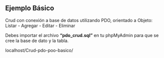 ## Ejemplo Básico
Crud con conexión a base de datos utilizando PDO, orientado a Objeto: Listar - Agregar - Editar - Eliminar

Debes importar el archivo **“pdo_crud.sql”**  en tu phpMyAdmin para que se cree la base de dato y la tabla.

localhost/Crud-pdo-poo-basico/
